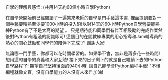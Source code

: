 自學的理解與感悟: (共用14天約60個小時自學Python)

在自學營開始前已經閱讀了一遍笑來老師的自學是門手藝這本書. 裡面提到要對一個手藝要精熟至少要1000小時的投入!所以對14天的60小時Python自學營要能熟練Python有了不是太高的期望 。
只是期待能和同學們有伴互相鼓勵的完成作業然後對Python有粗淺的認識即可!
這個目的在閻教練專業的用心指導和Jam輔導員的熱心的關心鼓勵和同學們的陪伴下完成了! 謝謝大家!

無論哪一門手藝，你都可以花時間學習的。如果學不會，無非是再多花一些時間! 想用這句自學的真義和大家互勉! 接下來的日子剩下的就是自己繼續下去的Python自學路程了! 期望自己堅持後面的940小時! 
讓自己能學會Python編程手藝! "不懂編程就像文盲，沒有自學能力的人沒有未來!" 加油!
